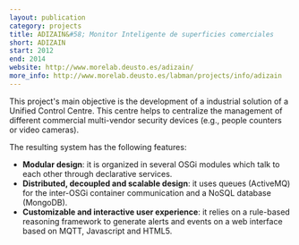 ```yaml
--- 
layout: publication
category: projects
title: ADIZAIN&#58; Monitor Inteligente de superficies comerciales
short: ADIZAIN
start: 2012
end: 2014
website: http://www.morelab.deusto.es/adizain/
more_info: http://www.morelab.deusto.es/labman/projects/info/adizain
--- 
```


This project's main objective is the development of a industrial solution of a Unified Control Centre.
This centre helps to centralize the management of different commercial multi-vendor security devices (e.g., people counters or video cameras).

The resulting system has the following features:

 * __Modular design__: it is organized in several OSGi modules which talk to each other through declarative services.
 * __Distributed, decoupled and scalable design__: it uses queues  (ActiveMQ) for the inter-OSGi container communication and a NoSQL database (MongoDB).
 * __Customizable and interactive user experience__: it relies on a rule-based reasoning framework to generate alerts and events on a web interface based on MQTT, Javascript and HTML5.